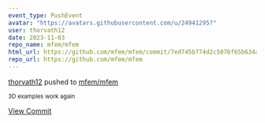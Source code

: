 ```yaml
---
event_type: PushEvent
avatar: "https://avatars.githubusercontent.com/u/24941295?"
user: thorvath12
date: 2023-11-03
repo_name: mfem/mfem
html_url: https://github.com/mfem/mfem/commit/7ed745b774d2c5876f65b634a4343b3d2e834ac9
repo_url: https://github.com/mfem/mfem
---
```


<a href='https://github.com/thorvath12' target='_blank'>thorvath12</a> pushed to <a href='https://github.com/mfem/mfem' target='_blank'>mfem/mfem</a>

<small>3D examples work again</small>

<a href='https://github.com/mfem/mfem/commit/7ed745b774d2c5876f65b634a4343b3d2e834ac9' target='_blank'>View Commit</a>